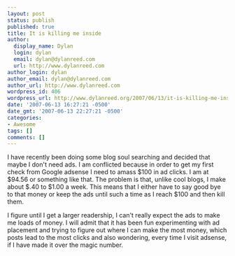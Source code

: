 ```yaml
---
layout: post
status: publish
published: true
title: It is killing me inside
author:
  display_name: Dylan
  login: dylan
  email: dylan@dylanreed.com
  url: http://www.dylanreed.com
author_login: dylan
author_email: dylan@dylanreed.com
author_url: http://www.dylanreed.com
wordpress_id: 406
wordpress_url: http://www.dylanreed.org/2007/06/13/it-is-killing-me-inside/
date: '2007-06-13 16:27:21 -0500'
date_gmt: '2007-06-13 22:27:21 -0500'
categories:
- Awesome
tags: []
comments: []
---
```

<p>I have recently been doing some blog soul searching and decided that maybe I don't need ads. I am conflicted because in order to get my first check from Google adsense I need to amass $100 in ad clicks. I am at $94.56 or something like that. The problem is that, unlike cool blogs, I make about $.40 to $1.00 a week. This means that I either have to say good bye to that money or keep the ads until such a time as I reach $100 and then kill them.</p>
<p>I figure until I get a larger readership, I can't really expect the ads to make me loads of money. I will admit that it has been fun experimenting with ad placement and trying to figure out where I can make the most money, which posts lead to the most clicks and also wondering, every time I visit adsense, if I have made it over the magic number.</p></p>
